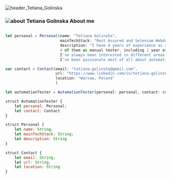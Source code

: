 ![header_Tetiana_Golinska](https://github.com/TatianaG-ka/TatianaG-ka/assets/52859818/53893ade-387e-43b7-8b34-2b4d37db0e5d)

### ![about Tetiana Golinska](https://github.com/TatianaG-ka/TatianaG-ka/assets/52859818/a97c0a91-e752-4bde-a180-c029423ea8dc) About me


```javascript

let personal = Personal(name: "Tetiana Golinska",
                        mainTechStack: "Rest Assured and Selenium Webdriver with Java",
                        description: "I have 4 years of experience as a software tester,
                        4 of them as manual tester, including 1 year of experience in automation testing.
						I've always been interested in different areas, but for the last 2 years 
						I've been passionate most of all about automation testing. ")

var contact = Contact(email: "tatiana.golinska@gmail.com",
                      url: "https://www.linkedin.com/in/tetiana-golinska/ ",
                      location: "Warsaw, Poland"
                      )

let automationTester = AutomationTester(personal: personal, contact: contact)

struct AutomationTester {
    let personal: Personal;
    let contact: Contact
}

struct Personal {
    let name: String;
    let mainTechStack: String;
    let description: String
}

struct Contact {
    let email: String;
    let url: String;
    let location: String
}
```
